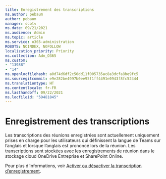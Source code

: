 ```yaml
---
title: Enregistrement des transcriptions
ms.author: pebaum
author: pebaum
manager: scotv
ms.date: 09/21/2021
ms.audience: Admin
ms.topic: article
ms.service: o365-administration
ROBOTS: NOINDEX, NOFOLLOW
localization_priority: Priority
ms.collection: Adm_O365
ms.custom:
- "13988"
- "14"
ms.openlocfilehash: a0d74d6df2c50dd11f005735ac8a3dcfa8be9fc5
ms.sourcegitcommit: e9e282be4997b0ee95f1ff4491e0943f8fc52444
ms.translationtype: HT
ms.contentlocale: fr-FR
ms.lasthandoff: 09/22/2021
ms.locfileid: "59481845"
---
```

# <a name="recording-transcriptions"></a>Enregistrement des transcriptions

Les transcriptions des réunions enregistrées sont actuellement uniquement prises en charge pour les utilisateurs qui définissent la langue de Teams sur l’anglais et lorsque l’anglais est prononcé lors de la réunion. Les transcriptions sont stockées avec les enregistrements de réunion dans le stockage cloud OneDrive Entreprise et SharePoint Online.

Pour plus d’informations, voir [Activer ou désactiver la transcription d’enregistrement](https://docs.microsoft.com/microsoftteams/cloud-recording#turn-on-or-turn-off-recording-transcription).